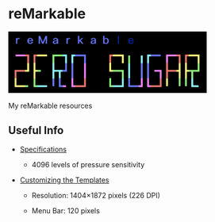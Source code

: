 # reMarkable

<img src="https://github.com/thyrlian/reMarkable/blob/main/reMarkable.png?raw=true" width="400">

My reMarkable resources

## Useful Info

* [Specifications](https://remarkable.com/#Specifications)

  * 4096 levels of pressure sensitivity

* [Customizing the Templates](https://remarkablewiki.com/tips/templates)

  * Resolution: 1404×1872 pixels (226 DPI)
  
  * Menu Bar: 120 pixels

